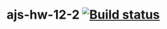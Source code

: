 # ajs-hw-12-2 [![Build status](https://ci.appveyor.com/api/projects/status/xhex7vhuly84wi9g?svg=true)](https://ci.appveyor.com/project/vasllly/ajs-hw-12-2)
